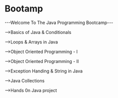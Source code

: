 # Bootamp
---Welcome To The Java Programming Bootcamp---

-->Basics of Java & Conditionals

-->Loops & Arrays in Java

-->Object Oriented Programming - I

-->Object Oriented Programming - II

-->Exception Handing & String in Java

-->Java Collections

-->Hands 0n Java project
